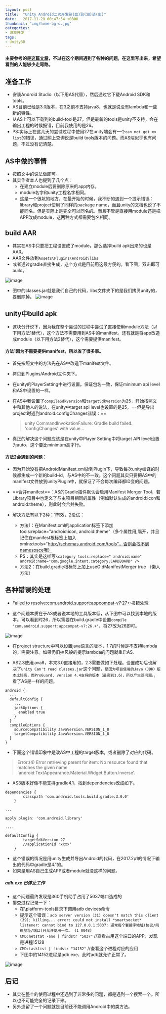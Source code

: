```yaml
---
layout: post
title:  "Unity Android二次开发经(血)验(泪)谈(史)"
date:   2017-11-20 00:47:54 +0800
thumbnail: "img/home-bg-o.jpg"
categories: 
- 游戏开发
tags:
- Unity3D
---
```


#### 主要参考的是[这篇文章](http://www.cnblogs.com/xtqqkss/p/6387271.html)，不过在这个期间遇到了各种的问题，在这里写出来，希望看到的人能够少走弯路。

## 准备工作
- 安装Android Studio（以下用AS代替），然后通过它下载Android SDK和tools。
- AS目前已经是3.0版本，在3之前不支持java8，也就是说没有lambda和一些新的特性。
- 从AS上可以下载到的build-tool是27，但是最新的tools是unity不支持，会在输出工程的时候报错，目前我使用的是26。
- PS:实际上在这几天的尝试过程中使用27在unity端会有一个`can not get xx list`的错误，通过网上查询说是build tools版本的问题。而AS端似乎也有问题，不过没有记清楚。

<!--more-->

## AS中做的事情
- 按照文中的说法做即可。
- 其实作者本人也提到了几个点：
    - 在建立module后要删除原来的app内存。
    - module名字和unity工程名字相同。
    - 这是一个很坑的地方，在最开始的时候，我不断的遇到一个提示错误：library和project使用了同样的package name，而且unity的文档也说了不能同名。但是实际上是完全可以同名的。而且不管是直接用module还是把APP改成module，这两种方式都需要包名相同。


## build AAR
- 其实在AS中只要把工程设置成了module，那么选择build apk出来的也是AAR。
- AAR文件放到`Assets\Plugins\Android\libs`
- 或者通过gradle直接生成，这个方式是目前用这最方便的。看下图，双击即可build。

![image](http://imglf5.nosdn.127.net/img/Nld0N0tacnNuUGtyd2tYaDIzbUF2MEYyMUkyRlJuZlExM3VTUUJCUkpVeWdBc3JxQ3JkcDJ3PT0.jpg?imageView&thumbnail=500x0&quality=96&stripmeta=0&type=jpg)

- 图中的classes.jar就是我们自己的代码，libs文件夹下的是我们拷贝unity的，要删除掉。
![image](http://imglf4.nosdn.127.net/img/Nld0N0tacnNuUGx4UzhpR2QzUzFkejc3S3V3eGVEL3hUVWRtczVhU3NGMnFieGJkcjFJdXhBPT0.png?imageView&thumbnail=500x0&quality=96&stripmeta=0&type=jpg)


## unity中build apk

- 这块分开说下，因为我在整个尝试的过程中尝试了直接使用module方法（以下用方法1替代），这个方法不需要用到AS中的manifest。还有就是将app改造成module（以下用方法2替代），这个需要提供manifest。

#### 方法1因为不需要提供manifest，所以省了很多事。
- 首先按照文中的方法先在AS中改造下manifest文件。
- 拷贝到Plugins/Android文件夹下。
- 在unity的PlayerSetting中进行设置。保证包名一致，保证minimum api level和AS中设置的一样。
- 在AS中我设置了`compileSdkVersion`和`targetSdkVersion`为25，开始按照文中和其他人的说法，在unity中target api level也设置的是25，==但是导出project时遇到android:configChanges错误：==

    > unity  CommandInvokationFailure: Gradle build failed. 'configChanges' with value...
        
- 真正的解决这个问题应该是在unity中Player Setting中将target API level设置为auto，这个要比minimum高才行。


#### 方法2会遇到的问题：

- 因为开始没有把AndroidManifest.xml放到Plugin下，导致每次unity编译的时候都生成一个新的build-id，与AS中的不一致。这个问题其实只要把AS中的manifest文件放到unityPlugin中，就保证了不会每次编译都ID变的问题。
    
- ==合并manifest==：AS的Gradle插件默认会启用Manifest Merger Tool，若Library项目中也定义了与主项目相同的属性（例如默认生成的android:icon和android:theme），则此时会合并失败。

- 解决方法有以下2种：1有效，2没试：
    - 方法1：在Manifest.xml的application标签下添加tools:replace="android:icon, android:theme"（多个属性用,隔开，并且记住在manifest根标签上加入xmlns:tools="http://schemas.android.com/tools"，否则会找不到namespace哦）
    - PS：其实是这样写`<category tools:replace=" android:name" android:name="com.google.intent.category.CARDBOARD" />`
    - 方法2：在build.gradle根标签上加上useOldManifestMerger true （懒人方法）

## 各种错误的处理

- [Failed to resolve:com.android.support:appcompat-v7:27+:报错处理](https://kotlintc.com/articles/3938)

- 这个问题本质在于AS或者说本地的工具版本低，从下图中可以找到本地的版本。可以看到时26，所以需要在build.gradle中设置`compile 'com.android.support:appcompat-v7:26.+'`，将27改为26即可。

![image](http://imglf3.nosdn.127.net/img/Nld0N0tacnNuUG5EUnpPWTVFTzMrZzJGdm5VMHhqWmUveENURXZnajJPUTRPcWpvY010eldBPT0.png?imageView&thumbnail=500x0&quality=96&stripmeta=0&type=jpg)

- 在project structure中可以设置java语言的版本，1.7的时候是不支持lambda的。需要注意。如果仍旧抽风般的提示lambda的问题就重启AS.

- AS2.3使用java8，本来3.0直接用的，2.3需要做如下处理。设置成功后也解决了`unity Can't read classes.jar`这个问题，`是因为项目使用的Java（JDK）版本比较高，而ProGuard, version 4.4支持的版本（最高到1.6），所以产生该问题。`，看了AS是一样的问题。

```
android {
  ...
  defaultConfig {
    ...
    jackOptions {
      enabled true
    }
  }
  compileOptions {
    sourceCompatibility JavaVersion.VERSION_1_8
    targetCompatibility JavaVersion.VERSION_1_8
  }
}
```

- 下面这个错误印象中是改AS中工程的target版本，或者删除了对应的代码。

> Error:(4) Error retrieving parent for item: No resource found that matches the given name 'android:TextAppearance.Material.Widget.Button.Inverse'.

- AS3版本好像不能支持gradle4.1，找到dependencies改成如下。

```
dependencies {
		classpath 'com.android.tools.build:gradle:3.0.0'
	}
	
...	

apply plugin: 'com.android.library'

....

defaultConfig {
		targetSdkVersion 27
		//applicationId 'xxxx'
	}
```
- 这个错误的情况是用unity生成并导出Android的代码，在2017.2p1的情况下输出的代码中gradle是4.1的。
- 如果是用AS自己生成APP或者module就没这样的问题。 

##### adb.exe 已停止工作

- 这个问题最终发现是360手机助手占用了5037端口造成的
- 排查过程记录一下：
    - 在\platform-tools目录下调用adb devices命令
    - 提示这个错误：`adb server version (31) doesn't match this client (39); killing...
error: could not install *smartsocket* listener: cannot bind to 127.0.0.1:5037: 通常每个套接字地址(协议/网络地址/端口)只允许使用一次。 (1
0048)`
    - `CMD:netstat -ano | findstr "5037"` //查看占用这个端口的APP，发现是进程15128
    - `CMD:tasklist | findstr "14152"`    //查看这个进程对应的应用
    - 下图中的14152进程是adb.exe，此时adb就允许正常了。

![image](http://imglf3.nosdn.127.net/img/Nld0N0tacnNuUG16ZHdGdmd1MEpFMkxkdWJUTEdTTURSc1NYYnhuSkUzZkY3MURnYnhRZ0JRPT0.png?imageView&thumbnail=500x0&quality=96&stripmeta=0&type=jpg)

## 后记

- 其实在整个的使用过程中还遇到了非常多的问题，都是遇到一个搜索一个。所以也不可能完全的记录下来。
- 另外遗留了一个问题就是目前还不能调用Android中的类方法。